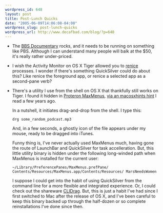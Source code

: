 ```yaml
--- 
wordpress_id: 648
layout: post
title: Post-Lunch Quicks
date: "2005-06-09T14:06:08-04:00"
wordpress_slug: post-lunch-quicks
wordpress_url: http://www.decafbad.com/blog/?p=648
---
```

* The [BBS Documentary][bbs] rocks, and it needs to be running on something like PBS.  Although I can understand many people will balk at the $50, it's really rather under-priced.

* I wish the Activity Monitor on OS X Tiger allowed you to [renice][] processes.  I wonder if there's something QuickSilver could do about this?  Like renice the foreground app, or renice a selected app as a second-pane verb?

* There's a utility I use from the shell on OS X that thankfully still works on Tiger.  I found it hidden in [Proteron MaxMenus][mm], [via an macosxhints hint][drg] I read a few years ago.

  In a nutshell, it initiates drag-and-drop from the shell.  I type this:
  
  `drg some_random_podcast.mp3`

  And, in a few seconds, a ghostly icon of the file appears under my mouse, ready to be dragged into iTunes.  

  Funny thing is, I've never actually used MaxMenus much, having gone the route of LaunchBar and QuickSilver for task accelleration.  But, this little utility binary is hidden under the following long-winded path when MaxMenus is installed for the current user:

    `~/Library/PreferencePanes/MaxMenus.prefPane/
     Contents/Resources/MaxMenus.app/Contents/Resources/ MarsNeedsWomen`

  I suppose I could get into the habit of using QuickSilver from the command line for a more flexible and integrated experience.  Or, I could check out the shareware [CLIDrag][cli].  But, this is just a habit I've had since I first switched to Mac after the release of OS X, and I've been careful to keep this binary backed up through the half-dozen or so complete reinstallations I've done since then.

[cli]: http://www.ittpoi.com/drag/
[mm]: http://www.proteron.com/maxmenus/
[drg]: http://www.macosxhints.com/article.php?story=20021220062633569

[renice]: http://www.osxfaq.com/man/8/renice.ws
[bbs]: http://www.bbsdocumentary.com/order/
